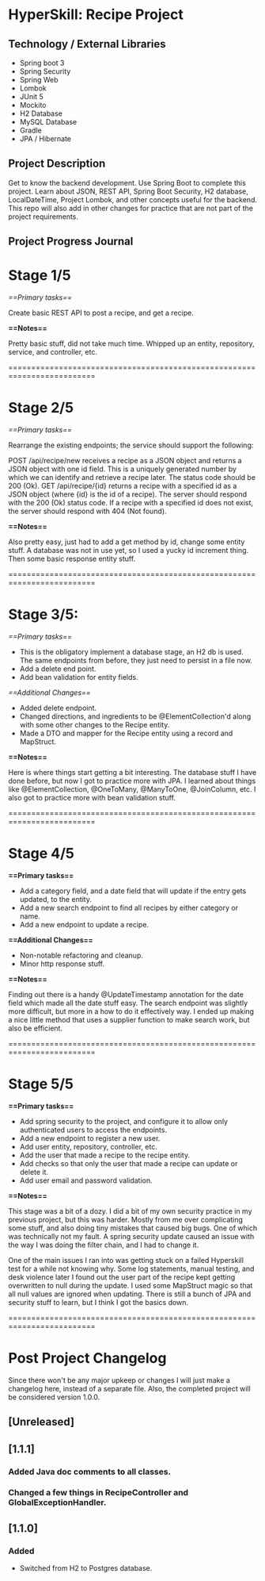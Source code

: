 # HyperSkill: Recipe Project

## Technology / External Libraries
- Spring boot 3
- Spring Security
- Spring Web
- Lombok
- JUnit 5
- Mockito
- H2 Database
- MySQL Database
- Gradle
- JPA / Hibernate

## Project Description
Get to know the backend development. Use Spring Boot to complete this project. Learn about JSON, REST API,
Spring Boot Security, H2 database, LocalDateTime, Project Lombok, and other concepts useful for the backend. This repo
will also add in other changes for practice that are not part of the project requirements.


## Project Progress Journal

# Stage 1/5

*==Primary tasks==*

Create basic REST API to post a recipe, and get a recipe.

**==Notes==**

Pretty basic stuff, did not take much time. Whipped up an entity, repository, service, and controller, etc.

=========================================================================

# Stage 2/5

*==Primary tasks==*

Rearrange the existing endpoints; the service should support the following:

POST /api/recipe/new receives a recipe as a JSON object and returns a JSON object with one id field. This is a 
uniquely generated number by which we can identify and retrieve a recipe later. The status code should be 200 (Ok).
GET /api/recipe/{id} returns a recipe with a specified id as a JSON object (where {id} is the id of a recipe). 
The server should respond with the 200 (Ok) status code. If a recipe with a specified id does not exist, the server 
should respond with 404 (Not found).

**==Notes==**

Also pretty easy, just had to add a get method by id, change some entity stuff. A database was not in use yet, so I
used a yucky id increment thing. Then some basic response entity stuff.

=========================================================================

# Stage 3/5:

*==Primary tasks==*

- This is the obligatory implement a database stage, an H2 db is used. The same endpoints from before, they just need to 
persist in a file now. 
- Add a delete end point.
- Add bean validation for entity fields.

*==Additional Changes==*

- Added delete endpoint.
- Changed directions, and ingredients to be @ElementCollection'd along with some other changes to the Recipe entity.
- Made a DTO and mapper for the Recipe entity using a record and MapStruct.

**==Notes==**

Here is where things start getting a bit interesting. The database stuff I have done before, but now I got to practice
more with JPA. I learned about things like @ElementCollection, @OneToMany, @ManyToOne, @JoinColumn, etc. I also got to
practice more with bean validation stuff.

=========================================================================

# Stage 4/5

**==Primary tasks==**

- Add a category field, and a date field that will update if the entry gets updated, to the entity. 
- Add a new search endpoint to find all recipes by either category or name. 
- Add a new endpoint to update a recipe.

**==Additional Changes==**

- Non-notable refactoring and cleanup.
- Minor http response stuff.

**==Notes==**

Finding out there is a handy @UpdateTimestamp annotation for the date field which made all the date stuff easy.
The search endpoint was slightly more difficult, but more in a how to do it effectively way. I ended up making a nice
little method that uses a supplier function to make search work, but also be efficient.

=========================================================================

# Stage 5/5

**==Primary tasks==**

- Add spring security to the project, and configure it to allow only authenticated users to access the endpoints.
- Add a new endpoint to register a new user.
- Add user entity, repository, controller, etc.
- Add the user that made a recipe to the recipe entity.
- Add checks so that only the user that made a recipe can update or delete it.
- Add user email and password validation.

**==Notes==**

This stage was a bit of a dozy. I did a bit of my own security practice in my previous project, but this was harder.
Mostly from me over complicating some stuff, and also doing tiny mistakes that caused big bugs. One of which was technically
not my fault. A spring security update caused an issue with the way I was doing the filter chain, and I had to change it.

One of the main issues I ran into was getting stuck on a failed Hyperskill test for a while not knowing why. Some log 
statements, manual testing, and desk violence later I found out the user part of the recipe kept getting overwritten to 
null during the update. I used some MapStruct magic so that all null values are ignored when updating. There is still
a bunch of JPA and security stuff to learn, but I think I got the basics down.

=========================================================================

# Post Project Changelog

Since there won't be any major upkeep or changes I will just make a changelog here, instead of a separate file.
Also, the completed project will be considered version 1.0.0.

## [Unreleased]

## [1.1.1]

### Added Java doc comments to all classes.

### Changed a few things in RecipeController and GlobalExceptionHandler.


## [1.1.0]

### Added
- Switched from H2 to Postgres database.
